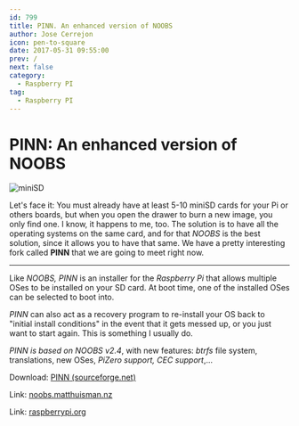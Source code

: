 ```yaml
---
id: 799
title: PINN. An enhanced version of NOOBS
author: Jose Cerrejon
icon: pen-to-square
date: 2017-05-31 09:55:00
prev: /
next: false
category:
  - Raspberry PI
tag:
  - Raspberry PI
---
```


# PINN: An enhanced version of NOOBS

![miniSD](/images/2017/05/miniSD.png)

Let's face it: You must already have at least 5-10 miniSD cards for your Pi or others boards, but when you open the drawer to burn a new image, you only find one. I know, it happens to me, too. The solution is to have all the operating systems on the same card, and for that *NOOBS* is the best solution, since it allows you to have that same. We have a pretty interesting fork called **PINN** that we are going to meet right now.

- - -
Like *NOOBS, PINN* is an installer for the *Raspberry Pi* that allows multiple OSes to be installed on your SD card. At boot time, one of the installed OSes can be selected to boot into.

*PINN* can also act as a recovery program to re-install your OS back to "initial install conditions" in the event that it gets messed up, or you just want to start again. This is something I usually do.

*PINN is based on NOOBS v2.4*, with new features: *btrfs* file system, translations, new OSes, *PiZero support, CEC support*,...

Download: [PINN (sourceforge.net)](https://sourceforge.net/projects/pinn/)

Link: [noobs.matthuisman.nz](http://noobs.matthuisman.nz/)

Link: [raspberrypi.org](https://www.raspberrypi.org/forums/viewtopic.php?f=63&t=142574)
